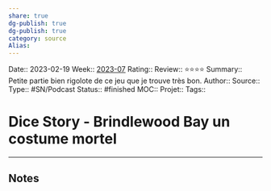 ```yaml
---
share: true 
dg-publish: true
dg-publish: true
category: source
Alias:
---
```

Date:: 2023-02-19
Week:: [2023-07](../week/2023-07.md)
Rating::
Review:: ⭐⭐⭐⭐
Summary:: Petite partie bien rigolote de ce jeu que je trouve très bon.
Author::
Source:: 
Type:: #SN/Podcast 
Status:: #finished 
MOC::
Projet:: 
Tags:: 

# Dice Story - Brindlewood Bay un costume mortel


***

## Notes
